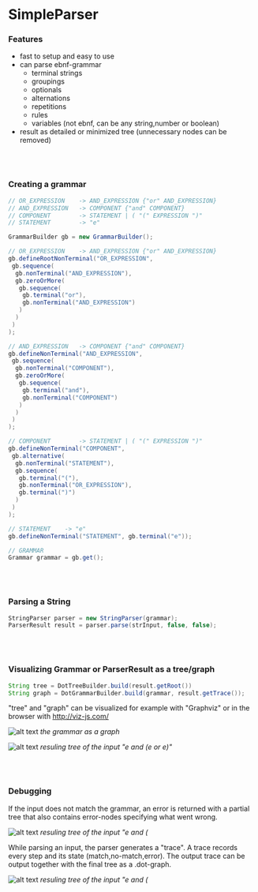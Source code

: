 # SimpleParser


### Features
- fast to setup and easy to use
- can parse ebnf-grammar
   - terminal strings
   - groupings
   - optionals
   - alternations
   - repetitions
   - rules
   - variables (not ebnf, can be any string,number or boolean)
- result as detailed or minimized tree (unnecessary nodes can be removed)


<br/><br/>


### Creating a grammar

```java
// OR_EXPRESSION 	-> AND_EXPRESSION {"or" AND_EXPRESSION}
// AND_EXPRESSION 	-> COMPONENT {"and" COMPONENT}
// COMPONENT 		-> STATEMENT | ( "(" EXPRESSION ")"
// STATEMENT		-> "e"

GrammarBuilder gb = new GrammarBuilder();

// OR_EXPRESSION 	-> AND_EXPRESSION {"or" AND_EXPRESSION}
gb.defineRootNonTerminal("OR_EXPRESSION",
 gb.sequence(
  gb.nonTerminal("AND_EXPRESSION"),
  gb.zeroOrMore(
   gb.sequence(
    gb.terminal("or"),
    gb.nonTerminal("AND_EXPRESSION")
   )
  )
 )
);

// AND_EXPRESSION 	-> COMPONENT {"and" COMPONENT}
gb.defineNonTerminal("AND_EXPRESSION",
 gb.sequence(
  gb.nonTerminal("COMPONENT"),
  gb.zeroOrMore(
   gb.sequence(
    gb.terminal("and"),
    gb.nonTerminal("COMPONENT")
   )
  )
 )
);

// COMPONENT 		-> STATEMENT | ( "(" EXPRESSION ")"
gb.defineNonTerminal("COMPONENT",
 gb.alternative(
  gb.nonTerminal("STATEMENT"),
  gb.sequence(
   gb.terminal("("),
   gb.nonTerminal("OR_EXPRESSION"),
   gb.terminal(")")
  )
 )
);

// STATEMENT	-> "e"
gb.defineNonTerminal("STATEMENT", gb.terminal("e"));

// GRAMMAR
Grammar grammar = gb.get();
```


<br/><br/>


### Parsing a String

```java
StringParser parser = new StringParser(grammar);
ParserResult result = parser.parse(strInput, false, false);
```


<br/><br/>


### Visualizing Grammar or ParserResult as a tree/graph

```java
String tree = DotTreeBuilder.build(result.getRoot())
String graph = DotGrammarBuilder.build(grammar, result.getTrace());
```
"tree" and "graph" can be visualized for example with "Graphviz" or in the browser with http://viz-js.com/

![alt text](https://i.imgur.com/HB8rLNe.png)
*the grammar as a graph*

![alt text](https://i.imgur.com/JdJHDs9.png)
*resuling tree of the input "e and (e or e)"*


<br/><br/>


### Debugging

If the input does not match the grammar, an error is returned with a partial tree that also contains error-nodes specifying what went wrong.

![alt text](https://i.imgur.com/jkrygwC.png)
*resuling tree of the input "e and (*

While parsing an input, the parser generates a "trace". A trace records every step and its state (match,no-match,error).
The output trace can be output together with the final tree as a .dot-graph.

![alt text](https://i.imgur.com/lWg9Ic8.png)
*resuling tree of the input "e and (*


